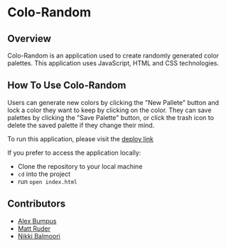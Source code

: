 # Colo-Random

## Overview

Colo-Random is an application used to create randomly generated color palettes. This application uses JavaScript, HTML and CSS technologies.

## How To Use Colo-Random

Users can generate new colors by clicking the "New Pallete" button and lock a color they want to keep by clicking on the color. They can save palettes by clicking the "Save Palette" button, or click the trash icon to delete the saved palette if they change their mind.

To run this application, please visit the [deploy link](https://mattruder.github.io/colorandom/)

If you prefer to access the application locally:
- Clone the repository to your local machine
- `cd` into the project
- run `open index.html`

## Contributors

- [Alex Bumpus](https://github.com/Abumpus1)
- [Matt Ruder](https://github.com/mattruder)
- [Nikki Balmoori](https://github.com/nbalmoori)
